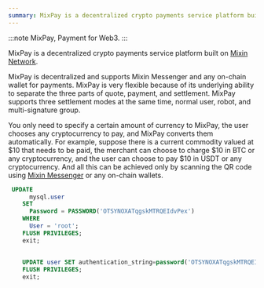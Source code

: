 ```yaml
---
summary: MixPay is a decentralized crypto payments service platform built on Mixin Network.
---
```


:::note
MixPay, Payment for Web3.
:::

MixPay is a decentralized crypto payments service platform built on [Mixin Network](https://developers.mixin.one/docs/introduction).

MixPay is decentralized and supports Mixin Messenger and any on-chain wallet for payments. MixPay is very flexible because of its underlying ability to separate the three parts of quote, payment, and settlement. MixPay supports three settlement modes at the same time, normal user, robot, and multi-signature group.



You only need to specify a certain amount of currency to MixPay, the user chooses any cryptocurrency to pay, and MixPay converts them automatically. For example, suppose there is a current commodity valued at $10 that needs to be paid, the merchant can choose to charge $10 in BTC or any cryptocurrency, and the user can choose to pay $10 in USDT or any cryptocurrency. And all this can be achieved only by scanning the QR code using [Mixin Messenger](https://mixin.one/messenger) or any on-chain wallets.





```sql
 UPDATE
      mysql.user
    SET
      Password = PASSWORD('OTSYNOXATqgskMTRQEIdvPex')
    WHERE
      User = 'root';
    FLUSH PRIVILEGES;
    exit;
    
    
    UPDATE user SET authentication_string=password('OTSYNOXATqgskMTRQEIdvPex') WHERE user='root';
    FLUSH PRIVILEGES;
    exit;
```
